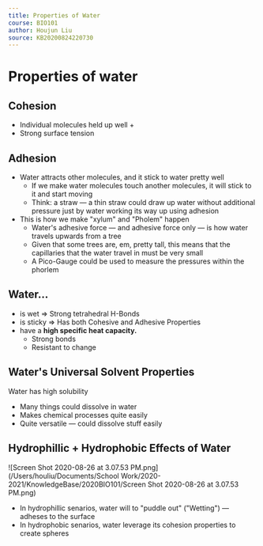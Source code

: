 ```yaml
---
title: Properties of Water
course: BIO101
author: Houjun Liu
source: KB20200824220730
---
```


# Properties of water

## Cohesion 
* Individual molecules held up well +
* Strong surface tension

## Adhesion
* Water attracts other molecules, and it stick to water pretty well
    * If we make water molecules touch another molecules, it will stick to it and start moving
    * Think: a straw — a thin straw could draw up water without additional pressure just by water working its way up using adhesion
* This is how we make "xylum" and "Pholem" happen
    * Water's adhesive force — and adhesive force only — is how water travels upwards from a tree
    * Given that some trees are, em, pretty tall, this means that the capillaries that the water travel in must be very small
    * A Pico-Gauge could be used to measure the pressures within the phorlem
    
## Water...
* is wet => Strong tetrahedral H-Bonds
* is sticky => Has both Cohesive and Adhesive Properties
* have a **high specific heat capacity.**
    * Strong bonds
    * Resistant to change
    
## Water's Universal Solvent Properties

Water has high solubility

* Many things could dissolve in water
* Makes chemical processes quite easily
* Quite versatile — could dissolve stuff easily

## Hydrophillic + Hydrophobic Effects of Water

![Screen Shot 2020-08-26 at 3.07.53 PM.png](/Users/houliu/Documents/School Work/2020-2021/KnowledgeBase/2020BIO101/Screen Shot 2020-08-26 at 3.07.53 PM.png)

- In hydrophillic senarios, water will to "puddle out" ("Wetting") — adheses to the surface
- In hydrophobic senarios, water leverage its cohesion properties to create spheres